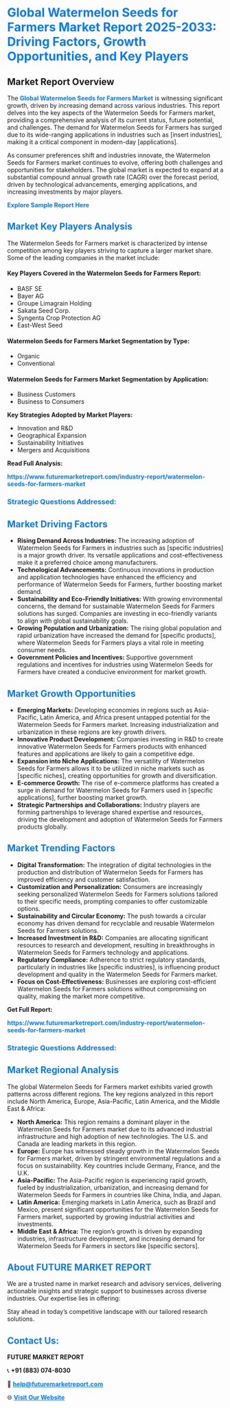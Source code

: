 <h1 style="color: #007BFF;">Global Watermelon Seeds for Farmers Market Report 2025-2033: Driving Factors, Growth Opportunities, and Key Players</h1>

<section id="overview">
<h2>Market Report Overview</h2>
<p>The <a href="https://www.futuremarketreport.com/industry-report/watermelon-seeds-for-farmers-market" style="color: #007BFF; text-decoration: none;"><strong>Global Watermelon Seeds for Farmers Market</strong></a> is witnessing significant growth, driven by increasing demand across various industries. This report delves into the key aspects of the Watermelon Seeds for Farmers market, providing a comprehensive analysis of its current status, future potential, and challenges. The demand for Watermelon Seeds for Farmers has surged due to its wide-ranging applications in industries such as [insert industries], making it a critical component in modern-day [applications].</p>
<p>As consumer preferences shift and industries innovate, the Watermelon Seeds for Farmers market continues to evolve, offering both challenges and opportunities for stakeholders. The global market is expected to expand at a substantial compound annual growth rate (CAGR) over the forecast period, driven by technological advancements, emerging applications, and increasing investments by major players.</p>
</section>

<section id="overview">
<p><a href="https://www.futuremarketreport.com/request-sample/reportId=43211" style="color: #007BFF; text-decoration: none;"><strong>Explore Sample Report Here</strong></a></p>
</section>

<section id="key-players">
<h2 style="color: #007BFF;">Market Key Players Analysis</h2>
<p>The Watermelon Seeds for Farmers market is characterized by intense competition among key players striving to capture a larger market share. Some of the leading companies in the market include:</p>
<h4>Key Players Covered in the Watermelon Seeds for Farmers Report:</h4>
<ul><li>BASF SE</li><li>Bayer AG</li><li>Groupe Limagrain Holding</li><li>Sakata Seed Corp.</li><li>Syngenta Crop Protection AG</li><li>East-West Seed</li></ul>
<h4>Watermelon Seeds for Farmers Market Segmentation by Type:</h4>
<ul><li>Organic</li><li>Conventional</li></ul>

<h4>Watermelon Seeds for Farmers Market Segmentation by Application:</h4>
<ul><li>Business Customers</li><li>Business to Consumers</li></ul>
<p><strong>Key Strategies Adopted by Market Players:</strong></p>
<ul>
<li>Innovation and R&D</li>
<li>Geographical Expansion</li>
<li>Sustainability Initiatives</li>
<li>Mergers and Acquisitions</li>
</ul>
</section>

<section>
<p><strong>Read Full Analysis: </strong></p><a href="https://www.futuremarketreport.com/industry-report/watermelon-seeds-for-farmers-market" style="color: #007BFF; text-decoration: none;"><strong>https://www.futuremarketreport.com/industry-report/watermelon-seeds-for-farmers-market</strong></a>
<h3 style="color: #007BFF;">Strategic Questions Addressed:</h3>
</section>

<section id="driving-factors">
<h2 style="color: #007BFF;">Market Driving Factors</h2>
<ul>
<li><strong>Rising Demand Across Industries:</strong> The increasing adoption of Watermelon Seeds for Farmers in industries such as [specific industries] is a major growth driver. Its versatile applications and cost-effectiveness make it a preferred choice among manufacturers.</li>
<li><strong>Technological Advancements:</strong> Continuous innovations in production and application technologies have enhanced the efficiency and performance of Watermelon Seeds for Farmers, further boosting market demand.</li>
<li><strong>Sustainability and Eco-Friendly Initiatives:</strong> With growing environmental concerns, the demand for sustainable Watermelon Seeds for Farmers solutions has surged. Companies are investing in eco-friendly variants to align with global sustainability goals.</li>
<li><strong>Growing Population and Urbanization:</strong> The rising global population and rapid urbanization have increased the demand for [specific products], where Watermelon Seeds for Farmers plays a vital role in meeting consumer needs.</li>
<li><strong>Government Policies and Incentives:</strong> Supportive government regulations and incentives for industries using Watermelon Seeds for Farmers have created a conducive environment for market growth.</li>
</ul>
</section>

<section id="growth-opportunities">
<h2 style="color: #007BFF;">Market Growth Opportunities</h2>
<ul>
<li><strong>Emerging Markets:</strong> Developing economies in regions such as Asia-Pacific, Latin America, and Africa present untapped potential for the Watermelon Seeds for Farmers market. Increasing industrialization and urbanization in these regions are key growth drivers.</li>
<li><strong>Innovative Product Development:</strong> Companies investing in R&D to create innovative Watermelon Seeds for Farmers products with enhanced features and applications are likely to gain a competitive edge.</li>
<li><strong>Expansion into Niche Applications:</strong> The versatility of Watermelon Seeds for Farmers allows it to be utilized in niche markets such as [specific niches], creating opportunities for growth and diversification.</li>
<li><strong>E-commerce Growth:</strong> The rise of e-commerce platforms has created a surge in demand for Watermelon Seeds for Farmers used in [specific applications], further boosting market growth.</li>
<li><strong>Strategic Partnerships and Collaborations:</strong> Industry players are forming partnerships to leverage shared expertise and resources, driving the development and adoption of Watermelon Seeds for Farmers products globally.</li>
</ul>
</section>

<section id="trending-factors">
<h2 style="color: #007BFF;">Market Trending Factors</h2>
<ul>
<li><strong>Digital Transformation:</strong> The integration of digital technologies in the production and distribution of Watermelon Seeds for Farmers has improved efficiency and customer satisfaction.</li>
<li><strong>Customization and Personalization:</strong> Consumers are increasingly seeking personalized Watermelon Seeds for Farmers solutions tailored to their specific needs, prompting companies to offer customizable options.</li>
<li><strong>Sustainability and Circular Economy:</strong> The push towards a circular economy has driven demand for recyclable and reusable Watermelon Seeds for Farmers solutions.</li>
<li><strong>Increased Investment in R&D:</strong> Companies are allocating significant resources to research and development, resulting in breakthroughs in Watermelon Seeds for Farmers technology and applications.</li>
<li><strong>Regulatory Compliance:</strong> Adherence to strict regulatory standards, particularly in industries like [specific industries], is influencing product development and quality in the Watermelon Seeds for Farmers market.</li>
<li><strong>Focus on Cost-Effectiveness:</strong> Businesses are exploring cost-efficient Watermelon Seeds for Farmers solutions without compromising on quality, making the market more competitive.</li>
</ul>
</section>

<section>
<p><strong>Get Full Report: </strong></p><a href="https://www.futuremarketreport.com/industry-report/watermelon-seeds-for-farmers-market" style="color: #007BFF; text-decoration: none;"><strong>https://www.futuremarketreport.com/industry-report/watermelon-seeds-for-farmers-market</strong></a>
<h3 style="color: #007BFF;">Strategic Questions Addressed:</h3>
</section>


<section id="regional-analysis">
<h2 style="color: #007BFF;">Market Regional Analysis</h2>
<p>The global Watermelon Seeds for Farmers market exhibits varied growth patterns across different regions. The key regions analyzed in this report include North America, Europe, Asia-Pacific, Latin America, and the Middle East & Africa:</p>
<ul>
<li><strong>North America:</strong> This region remains a dominant player in the Watermelon Seeds for Farmers market due to its advanced industrial infrastructure and high adoption of new technologies. The U.S. and Canada are leading markets in this region.</li>
<li><strong>Europe:</strong> Europe has witnessed steady growth in the Watermelon Seeds for Farmers market, driven by stringent environmental regulations and a focus on sustainability. Key countries include Germany, France, and the U.K.</li>
<li><strong>Asia-Pacific:</strong> The Asia-Pacific region is experiencing rapid growth, fueled by industrialization, urbanization, and increasing demand for Watermelon Seeds for Farmers in countries like China, India, and Japan.</li>
<li><strong>Latin America:</strong> Emerging markets in Latin America, such as Brazil and Mexico, present significant opportunities for the Watermelon Seeds for Farmers market, supported by growing industrial activities and investments.</li>
<li><strong>Middle East & Africa:</strong> The region’s growth is driven by expanding industries, infrastructure development, and increasing demand for Watermelon Seeds for Farmers in sectors like [specific sectors].</li>
</ul>
</section>

<footer>
<h2 style="color: #007BFF;">About FUTURE MARKET REPORT</h2>
<p>We are a trusted name in market research and advisory services, delivering actionable insights and strategic support to businesses across diverse industries. Our expertise lies in offering:</p>

<p>Stay ahead in today’s competitive landscape with our tailored research solutions.</p>

<h2 style="color: #007BFF;">Contact Us:</h2>
<p><strong>FUTURE MARKET REPORT</strong></p>
<p>📞 <strong>+91 (883) 074-8030</strong></p>
<p>📧 <strong><a href="mailto:help@futuremarketreport.com" style="color: #007BFF;">help@futuremarketreport.com</a></strong></p>
<p>🌐 <strong><a href="https://www.futuremarketreport.com/" style="color: #007BFF;">Visit Our Website</a></strong></p>
</footer>